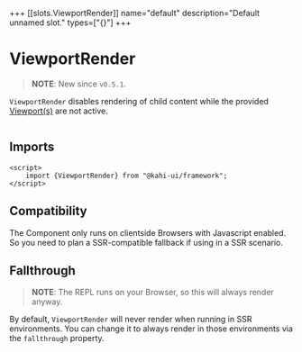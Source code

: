 +++
[[slots.ViewportRender]]
name="default"
description="Default unnamed slot."
types=["{}"]
+++

# ViewportRender

> **NOTE**: New since `v0.5.1`.

`ViewportRender` disables rendering of child content while the provided [Viewport(s)](../framework/responsitivity.md) are not active.

```svelte {title="ViewportRender Preview" mode="repl"}

```

## Imports

```svelte {title="ViewportRender Imports"}
<script>
    import {ViewportRender} from "@kahi-ui/framework";
</script>
```

## Compatibility

The Component only runs on clientside Browsers with Javascript enabled. So you need to plan a SSR-compatible fallback if using in a SSR scenario.

## Fallthrough

> **NOTE**: The REPL runs on your Browser, so this will always render anyway.

By default, `ViewportRender` will never render when running in SSR environments. You can change it to always render in those environments via the `fallthrough` property.

```svelte {title="ViewportRender Fallthrough" mode="repl"}

```
